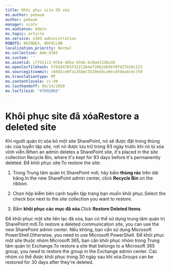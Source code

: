 ```yaml
---
title: Khôi phục site đã xóa
ms.author: pebaum
author: pebaum
manager: scotv
ms.audience: Admin
ms.topic: article
ms.service: o365-administration
ROBOTS: NOINDEX, NOFOLLOW
localization_priority: Normal
ms.collection: Adm_O365
ms.custom: ''
ms.assetid: cf7521c3-97b4-465a-97eb-6c0a41338a30
ms.openlocfilehash: 570284765f32212b4ef2062db5b70f427b28c121
ms.sourcegitcommit: c6692ce0fa1358ec3529e59ca0ecdfdea4cdc759
ms.translationtype: MT
ms.contentlocale: vi-VN
ms.lasthandoff: 09/14/2020
ms.locfileid: "47692065"
---
```

# <a name="restore-a-deleted-site"></a><span data-ttu-id="f4a32-102">Khôi phục site đã xóa</span><span class="sxs-lookup"><span data-stu-id="f4a32-102">Restore a deleted site</span></span>

<span data-ttu-id="f4a32-103">Khi người quản trị xóa bỏ một site SharePoint, nó sẽ được đặt trong thùng rác của tuyển tập site, nơi nó được lưu trữ trong 93 ngày trước khi nó bị xóa vĩnh viễn.</span><span class="sxs-lookup"><span data-stu-id="f4a32-103">When an admin deletes a SharePoint site, it's placed in the site collection Recycle Bin, where it's kept for 93 days before it's permanently deleted.</span></span> <span data-ttu-id="f4a32-104">Để khôi phục site:</span><span class="sxs-lookup"><span data-stu-id="f4a32-104">To restore the site:</span></span>
  
1. <span data-ttu-id="f4a32-105">Trong Trung tâm quản trị SharePoint mới, hãy bấm **thùng rác** trên dải băng.</span><span class="sxs-lookup"><span data-stu-id="f4a32-105">In the new SharePoint admin center, click **Recycle Bin** on the ribbon.</span></span> 
    
2. <span data-ttu-id="f4a32-106">Chọn hộp kiểm bên cạnh tuyển tập trang bạn muốn khôi phục.</span><span class="sxs-lookup"><span data-stu-id="f4a32-106">Select the check box next to the site collection you want to restore.</span></span>
    
3. <span data-ttu-id="f4a32-107">Bấm **khôi phục các mục đã xóa**.</span><span class="sxs-lookup"><span data-stu-id="f4a32-107">Click **Restore Deleted Items**.</span></span>
    
<span data-ttu-id="f4a32-108">Để khôi phục một site liên lạc đã xóa, bạn có thể sử dụng trung tâm quản trị SharePoint mới.</span><span class="sxs-lookup"><span data-stu-id="f4a32-108">To restore a deleted communication site, you can use the new SharePoint admin center.</span></span> <span data-ttu-id="f4a32-109">Nếu không, bạn cần sử dụng Microsoft PowerShell.</span><span class="sxs-lookup"><span data-stu-id="f4a32-109">Otherwise, you need to use Microsoft PowerShell.</span></span> <span data-ttu-id="f4a32-110">Để khôi phục một site thuộc nhóm Microsoft 365, bạn cần khôi phục nhóm trong Trung tâm quản trị Exchange.</span><span class="sxs-lookup"><span data-stu-id="f4a32-110">To restore a site that belongs to a Microsoft 365 group, you need to restore the group in the Exchange admin center.</span></span> <span data-ttu-id="f4a32-111">Các nhóm có thể được khôi phục trong 30 ngày sau khi xóa.</span><span class="sxs-lookup"><span data-stu-id="f4a32-111">Groups can be restored for 30 days after they're deleted.</span></span>
  

